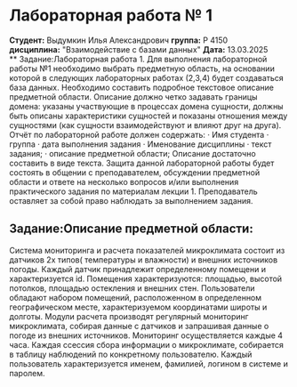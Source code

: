 # Лабораторная работа № 1 

**Студент:** Выдумкин Илья Александрович 
**группа:** P 4150  
**дисциплина:** "Взаимодействие с базами данных"
**Дата:** 13.03.2025  
** Задание:Лабораторная работа 1. 
Для выполнения лабораторной работы №1 необходимо выбрать предметную область, на основании которой в следующих лабораторных работах (2,3,4) будет создаваться база данных. Необходимо составить подробное текстовое описание предметной области. Описание должно четко задавать границы домена: указаны участвующие в процессах домена сущности, должны быть описаны характеристики сущностей и показаны отношения между сущностями (как сущности взаимодействуют и влияют друг на друга). Отчёт по лабораторной работе должен содержать:
·  Имя студента
·  группа
·  дата выполнения задания
·  Именование дисциплины
·  текст задания;
·  описание предметной области;
Описание достаточно составить в виде текста. Защита данной лабораторной работы будет состоять в общении с преподавателем, обсуждении предметной области и ответе на несколько вопросов и/или выполнения практического задания по материалам лекции 1. Преподаватель оставляет за собой право наблюдать за выполнением задания.

## Задание:Описание предметной области:

Система мониторинга и расчета показателей микроклимата состоит из датчиков 2х типов( температуры и влажности) и внешних источников погоды. Каждый датчик принадлежит определенному помещени и характеризуется id. Помещения характеризуются: площадью, высотой потолков, площадью остекления и внешних стен. Пользователи обладают набором помещений, расположенном в определенном географическом месте, характеризуемом координатами широты и долготы. Модули расчета производят регулярный мониторинг микроклимата, собирая данные с датчиков и запрашивая данные о погоде из внешних источников. Мониторинг осуществляется каждые 4 часа. Каждая ссессия сбора информации о микроклимате, собирается в таблицу наблюдений по конкретному пользователю.  Каждый пользователь характеризуется именем, фамилией, логином в системе и паролем.